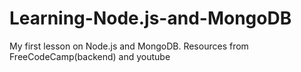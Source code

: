 # Learning-Node.js-and-MongoDB
 My first lesson on Node.js and MongoDB. Resources from FreeCodeCamp(backend) and youtube
